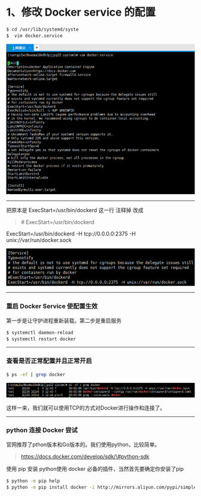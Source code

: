 # 1、修改 Docker service 的配置

```bash
$ cd /usr/lib/systemd/syste
$  vim docker.service
```

![](/assets/2131231import.png)

---

把原本是 ExecStart=/usr/bin/dockerd  这一行 注释掉 改成

> \# ExecStart=/usr/bin/dockerd

ExecStart=/usr/bin/dockerd -H tcp://0.0.0.0:2375 -H unix://var/run/docker.sock

![](/assets/15134123import.png)

---

### 重启 Docker Service 使配置生效

第一步是让守护进程重新装载。第二步是重启服务

```bash
$ systemctl daemon-reload
$ systemctl restart docker
```

---

### 查看是否正常配置并且正常开启

```bash
$ ps -ef | grep docker
```

![](/assets/231231251323import.png)

这样一来，我们就可以使用TCP的方式对Docker进行操作和连接了。

---

### python 连接 Docker 尝试

官网推荐了pthon版本和Go版本的。我们使用python，比较简单。

> https://docs.docker.com/develop/sdk/\#python-sdk

使用 pip 安装 python使用 docker 必备的插件，当然首先要确定你安装了pip

```bash
$ python -m pip help
$ python -m pip install docker -i http://mirrors.aliyun.com/pypi/simple/ --trusted-host mirrors.aliyun.com
```



